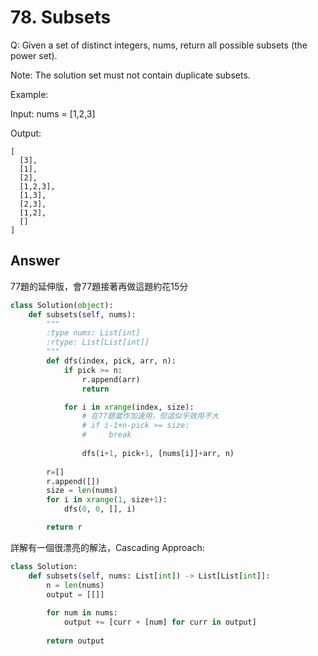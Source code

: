 # 78. Subsets
Q: Given a set of distinct integers, nums, return all possible subsets (the power set).

Note: The solution set must not contain duplicate subsets.

Example:

Input: nums = [1,2,3]

Output:
```
[
  [3],
  [1],
  [2],
  [1,2,3],
  [1,3],
  [2,3],
  [1,2],
  []
]
```

## Answer
77題的延伸版，會77題接著再做這題約花15分
```python
class Solution(object):
    def subsets(self, nums):
        """
        :type nums: List[int]
        :rtype: List[List[int]]
        """
        def dfs(index, pick, arr, n):
            if pick >= n:
                r.append(arr)
                return

            for i in xrange(index, size):
                # 在77題當作加速用，但這似乎效用不大                
                # if i-1+n-pick >= size:
                #     break
                
                dfs(i+1, pick+1, [nums[i]]+arr, n)
                
        r=[]
        r.append([])
        size = len(nums)
        for i in xrange(1, size+1):
            dfs(0, 0, [], i)

        return r
```

詳解有一個很漂亮的解法，Cascading Approach:
```python
class Solution:
    def subsets(self, nums: List[int]) -> List[List[int]]:
        n = len(nums)
        output = [[]]
        
        for num in nums:
            output += [curr + [num] for curr in output]
        
        return output
```
